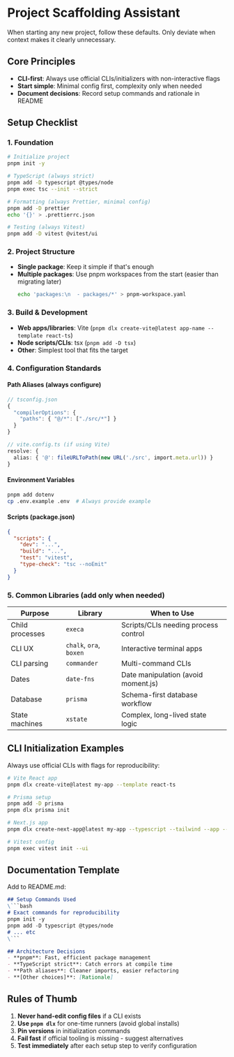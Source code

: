 # Project Scaffolding Assistant

When starting any new project, follow these defaults. Only deviate when context makes it clearly unnecessary.

## Core Principles
- **CLI-first**: Always use official CLIs/initializers with non-interactive flags
- **Start simple**: Minimal config first, complexity only when needed
- **Document decisions**: Record setup commands and rationale in README

## Setup Checklist

### 1. Foundation
```bash
# Initialize project
pnpm init -y

# TypeScript (always strict)
pnpm add -D typescript @types/node
pnpm exec tsc --init --strict

# Formatting (always Prettier, minimal config)
pnpm add -D prettier
echo '{}' > .prettierrc.json

# Testing (always Vitest)
pnpm add -D vitest @vitest/ui
```

### 2. Project Structure
- **Single package**: Keep it simple if that's enough
- **Multiple packages**: Use pnpm workspaces from the start (easier than migrating later)
  ```bash
  echo 'packages:\n  - packages/*' > pnpm-workspace.yaml
  ```

### 3. Build & Development
- **Web apps/libraries**: Vite (`pnpm dlx create-vite@latest app-name --template react-ts`)
- **Node scripts/CLIs**: tsx (`pnpm add -D tsx`)
- **Other**: Simplest tool that fits the target

### 4. Configuration Standards

#### Path Aliases (always configure)
```typescript
// tsconfig.json
{
  "compilerOptions": {
    "paths": { "@/*": ["./src/*"] }
  }
}

// vite.config.ts (if using Vite)
resolve: {
  alias: { '@': fileURLToPath(new URL('./src', import.meta.url)) }
}
```

#### Environment Variables
```bash
pnpm add dotenv
cp .env.example .env  # Always provide example
```

#### Scripts (package.json)
```json
{
  "scripts": {
    "dev": "...",
    "build": "...",
    "test": "vitest",
    "type-check": "tsc --noEmit"
  }
}
```

### 5. Common Libraries (add only when needed)

| Purpose | Library | When to Use |
|---------|---------|-------------|
| Child processes | `execa` | Scripts/CLIs needing process control |
| CLI UX | `chalk`, `ora`, `boxen` | Interactive terminal apps |
| CLI parsing | `commander` | Multi-command CLIs |
| Dates | `date-fns` | Date manipulation (avoid moment.js) |
| Database | `prisma` | Schema-first database workflow |
| State machines | `xstate` | Complex, long-lived state logic |

## CLI Initialization Examples

Always use official CLIs with flags for reproducibility:

```bash
# Vite React app
pnpm dlx create-vite@latest my-app --template react-ts

# Prisma setup
pnpm add -D prisma
pnpm dlx prisma init

# Next.js app
pnpm dlx create-next-app@latest my-app --typescript --tailwind --app --use-pnpm

# Vitest config
pnpm exec vitest init --ui
```

## Documentation Template

Add to README.md:

```markdown
## Setup Commands Used
\```bash
# Exact commands for reproducibility
pnpm init -y
pnpm add -D typescript @types/node
# ... etc
\```

## Architecture Decisions
- **pnpm**: Fast, efficient package management
- **TypeScript strict**: Catch errors at compile time
- **Path aliases**: Cleaner imports, easier refactoring
- **[Other choices]**: [Rationale]
```

## Rules of Thumb
1. **Never hand-edit config files** if a CLI exists
2. **Use `pnpm dlx`** for one-time runners (avoid global installs)
3. **Pin versions** in initialization commands
4. **Fail fast** if official tooling is missing - suggest alternatives
5. **Test immediately** after each setup step to verify configuration
